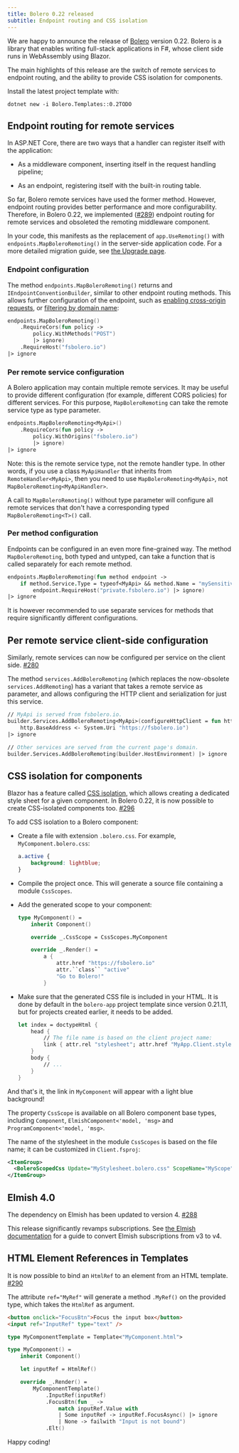 ```yaml
---
title: Bolero 0.22 released
subtitle: Endpoint routing and CSS isolation
---
```


We are happy to announce the release of [Bolero](https://fsbolero.io) version 0.22.
Bolero is a library that enables writing full-stack applications in F#, whose client side runs in WebAssembly using Blazor.

The main highlights of this release are the switch of remote services to endpoint routing, and the ability to provide CSS isolation for components.

Install the latest project template with:

```
dotnet new -i Bolero.Templates::0.2TODO
```

## Endpoint routing for remote services

In ASP.NET Core, there are two ways that a handler can register itself with the application:

* As a middleware component, inserting itself in the request handling pipeline;

* As an endpoint, registering itself with the built-in routing table.

So far, Bolero remote services have used the former method.
However, endpoint routing provides better performance and more configurability.
Therefore, in Bolero 0.22, we implemented ([#289](https://github.com/fsbolero/Bolero/issues/289)) endpoint routing for remote services and obsoleted the remoting middleware component.

In your code, this manifests as the replacement of `app.UseRemoting()` with `endpoints.MapBoleroRemoting()` in the server-side application code.
For a more detailed migration guide, see [the Upgrade page](https://fsbolero.io/docs/Upgrade#from-v0.21-to-v0.22).

### Endpoint configuration

The method `endpoints.MapBoleroRemoting()` returns and `IEndpointConventionBuilder`, similar to other endpoint routing methods.
This allows further configuration of the endpoint, such as [enabling cross-origin requests](https://learn.microsoft.com/en-us/aspnet/core/security/cors?view=aspnetcore-7.0#enable-cors-with-endpoint-routing), or [filtering by domain name](https://learn.microsoft.com/en-us/aspnet/core/fundamentals/routing?view=aspnetcore-7.0#host-matching-in-routes-with-requirehost):

```fsharp
endpoints.MapBoleroRemoting()
    .RequireCors(fun policy ->
        policy.WithMethods("POST")
        |> ignore)
    .RequireHost("fsbolero.io")
|> ignore
```

### Per remote service configuration

A Bolero application may contain multiple remote services.
It may be useful to provide different configuration (for example, different CORS policies) for different services.
For this purpose, `MapBoleroRemoting` can take the remote service type as type parameter.

```fsharp
endpoints.MapBoleroRemoting<MyApi>()
    .RequireCors(fun policy ->
        policy.WithOrigins("fsbolero.io")
        |> ignore)
|> ignore
```

Note: this is the remote service type, not the remote handler type.
In other words, if you use a class `MyApiHandler` that inherits from `RemoteHandler<MyApi>`, then you need to use `MapBoleroRemoting<MyApi>`, not `MapBoleroRemoting<MyApiHandler>`.

A call to `MapBoleroRemoting()` without type parameter will configure all remote services that don't have a corresponding typed `MapBoleroRemoting<T>()` call.

### Per method configuration

Endpoints can be configured in an even more fine-grained way.
The method `MapBoleroRemoting`, both typed and untyped, can take a function that is called separately for each remote method.

```fsharp
endpoints.MapBoleroRemoting(fun method endpoint ->
    if method.Service.Type = typeof<MyApi> && method.Name = "mySensitiveMethod" then
        endpoint.RequireHost("private.fsbolero.io") |> ignore)
|> ignore
```

It is however recommended to use separate services for methods that require significantly different configurations.

## Per remote service client-side configuration

Similarly, remote services can now be configured per service on the client side. [#280](https://github.com/fsbolero/Bolero/issues/280)

The method `services.AddBoleroRemoting` (which replaces the now-obsolete `services.AddRemoting`) has a variant that takes a remote service as parameter, and allows configuring the HTTP client and serialization for just this service.

```fsharp
// MyApi is served from fsbolero.io.
builder.Services.AddBoleroRemoting<MyApi>(configureHttpClient = fun http ->
    http.BaseAddress <- System.Uri "https://fsbolero.io")
|> ignore

// Other services are served from the current page's domain.
builder.Services.AddBoleroRemoting(builder.HostEnvironment) |> ignore
```

## CSS isolation for components

Blazor has a feature called [CSS isolation](https://learn.microsoft.com/en-us/aspnet/core/blazor/components/css-isolation), which allows creating a dedicated style sheet for a given component.
In Bolero 0.22, it is now possible to create CSS-isolated components too. [#296](https://github.com/fsbolero/Bolero/issues/296)

To add CSS isolation to a Bolero component:

* Create a file with extension `.bolero.css`. For example, `MyComponent.bolero.css`:

    ```css
    a.active {
        background: lightblue;
    }
    ```

* Compile the project once. This will generate a source file containing a module `CssScopes`.

* Add the generated scope to your component:

    ```fsharp
    type MyComponent() =
        inherit Component()

        override _.CssScope = CssScopes.MyComponent

        override _.Render() =
            a {
                attr.href "https://fsbolero.io"
                attr.``class`` "active"
                "Go to Bolero!"
            }
    ```

* Make sure that the generated CSS file is included in your HTML.
    It is done by default in the `bolero-app` project template since version 0.21.11, but for projects created earlier, it needs to be added.

    ```fsharp
    let index = doctypeHtml {
        head {
            // The file name is based on the client project name:
            link { attr.rel "stylesheet"; attr.href "MyApp.Client.styles.css" }
        }
        body {
            // ...
        }
    }
    ```

And that's it, the link in `MyComponent` will appear with a light blue background!

The property `CssScope` is available on all Bolero component base types, including `Component`, `ElmishComponent<'model, 'msg>` and `ProgramComponent<'model, 'msg>`.

The name of the stylesheet in the module `CssScopes` is based on the file name; it can be customized in `Client.fsproj`:

```xml
<ItemGroup>
  <BoleroScopedCss Update="MyStylesheet.bolero.css" ScopeName="MyScope" />
</ItemGroup>
```

## Elmish 4.0

The dependency on Elmish has been updated to version 4. [#288](https://github.com/fsbolero/Bolero/issues/288)

This release significantly revamps subscriptions.
See [the Elmish documentation](https://elmish.github.io/elmish/docs/subscription.html#migrating-from-v3) for a guide to convert Elmish subscriptions from v3 to v4.

## HTML Element References in Templates

It is now possible to bind an `HtmlRef` to an element from an HTML template. [#290](https://github.com/fsbolero/Bolero/issues/290)

The attribute `ref="MyRef"` will generate a method `.MyRef()` on the provided type, which takes the `HtmlRef` as argument.

```html
<button onclick="FocusBtn">Focus the input box</button>
<input ref="InputRef" type="text" />
```

```fsharp
type MyComponentTemplate = Template<"MyComponent.html">

type MyComponent() =
    inherit Component()

    let inputRef = HtmlRef()

    override _.Render() =
        MyComponentTemplate()
            .InputRef(inputRef)
            .FocusBtn(fun _ ->
                match inputRef.Value with
                | Some inputRef -> inputRef.FocusAsync() |> ignore
                | None -> failwith "Input is not bound")
            .Elt()
```

Happy coding!
